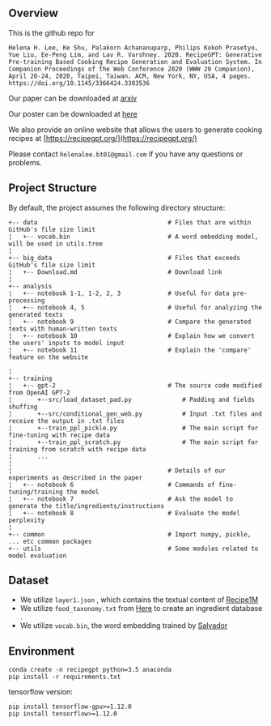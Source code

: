 ## Overview
This is the github repo for 

```Helena H. Lee, Ke Shu, Palakorn Achananuparp, Philips Kokoh Prasetyo, Yue Liu, Ee-Peng Lim, and Lav R. Varshney. 2020. RecipeGPT: Generative Pre-training Based Cooking Recipe Generation and Evaluation System. In Companion Proceedings of the Web Conference 2020 (WWW 20 Companion), April 20-24, 2020, Taipei, Taiwan. ACM, New York, NY, USA, 4 pages. https://doi.org/10.1145/3366424.3383536 ```

Our paper can be downloaded at [arxiv](https://arxiv.org/pdf/1909.07881.pdf)

Our poster can be downloaded at [here](https://drive.google.com/file/d/1DD5BJRRQZ4qATP_w0TjOfXYKN4EYs2zY/view?usp=sharing)

We also provide an online website that allows the users to generate cooking recipes at [https://recipegpt.org/](https://recipegpt.org/)

Please contact ```helenalee.bt01@gmail.com``` if you have any questions or problems.


## Project Structure
By default, the project assumes the following directory structure:

 
    +-- data                                    # Files that are within GitHub's file size limit
    ¦   +-- vocab.bin                           # A word embedding model, will be used in utils.tree
    ¦
    +-- big_data                                # Files that exceeds GitHub's file size limit
    ¦   +-- Download.md                         # Download link
    ¦ 
    +-- analysis                                
    ¦   +-- notebook 1-1, 1-2, 2, 3             # Useful for data pre-processing
    ¦   +-- notebook 4, 5                       # Useful for analyzing the generated texts
    ¦   +-- notebook 9                          # Compare the generated texts with human-written texts
    ¦   +-- notebook 10                         # Explain how we convert the users' inputs to model input
    ¦   +-- notebook 11                         # Explain the 'compare' feature on the website

    ¦ 
    +-- training                                
    ¦   +-- gpt-2                               # The source code modified from OpenAI GPT-2
    ¦       +--src/load_dataset_pad.py              # Padding and fields shuffing
    ¦       +--src/conditional_gen_web.py           # Input .txt files and receive the output in .txt files
    ¦       +--train_ppl_pickle.py                  # The main script for fine-tuning with recipe data
    ¦       +--train_ppl_scratch.py                 # The main script for training from scratch with recipe data
    ¦       ...
    ¦       
    ¦                                           # Details of our experiments as described in the paper
    ¦   +-- notebook 6                          # Commands of fine-tuning/training the model
    ¦   +-- notebook 7                          # Ask the model to generate the title/ingredients/instructions 
    ¦   +-- notebook 8                          # Evaluate the model perplexity
    ¦ 
    +-- common                                  # Import numpy, pickle, ... etc common packages
    +-- utils                                   # Some modules related to model evaluation

## Dataset
* We utilize  ```layer1.json``` , which contains the textual content of [Recipe1M](http://pic2recipe.csail.mit.edu/)
* We utilize ```food_taxonomy.txt``` from [Here](https://www.researchgate.net/publication/288838055_Simple_food_taxonomy_compiled_from_Wikipedia_pages) to create an ingredient database .
* We utilize ```vocab.bin```, the word embedding trained by [Salvador](http://pic2recipe.csail.mit.edu/im2recipe.pdf)



## Environment
```
conda create -n recipegpt python=3.5 anaconda
pip install -r requirements.txt
```
tensorflow version:
```
pip install tensorflow-gpu>=1.12.0
pip install tensorflow>=1.12.0
```
## 
